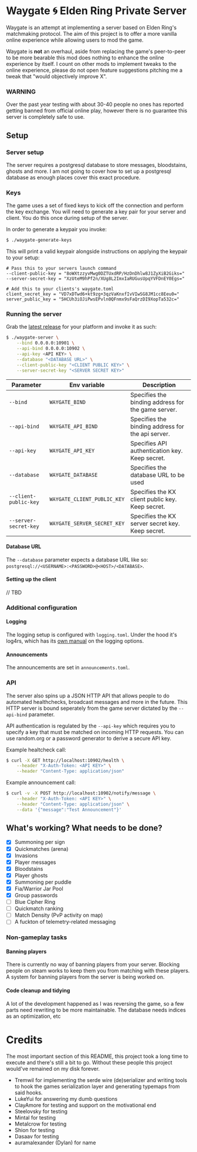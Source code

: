 # Waygate :cyclone: Elden Ring Private Server
Waygate is an attempt at implementing a server based on Elden Ring's matchmaking
protocol. The aim of this project is to offer a more vanilla online experience
while allowing users to mod the game.

Waygate is **not** an overhaul, aside from replacing the game's peer-to-peer
to be more bearable this mod does nothing to enhance the online experience by
itself.
I count on other mods to implement tweaks to the online experience, please do
not open feature suggestions pitching me a tweak that "would objectively
improve X".

### WARNING
Over the past year testing with about 30-40 people no ones has reported getting
banned from official online play, however there is no guarantee this server
is completely safe to use.

## Setup
### Server setup
The server requires a postgresql database to store messages, bloodstains, ghosts
and more. I am not going to cover how to set up a postgresql database as enough
places cover this exact procedure.

### Keys
The game uses a set of fixed keys to kick off the connection and perform the key
exchange. You will need to generate a key pair for your server and client. You
do this once during setup of the server.

In order to generate a keypair you invoke:
```bash
$ ./waygate-generate-keys
```

This will print a valid keypair alongside instructions on applying the keypair
to your setup:
```
# Pass this to your servers launch command
--client-public-key = "8oWXtzzyvMwg0DZTUxdRP/HzDnDhlw8J1ZyXiB2Giks="
--server-secret-key = "XzUteM9hPf2n/XUg8L2ImxIaRUGusUpqYVFDnEY0Egs="

# Add this to your clients's waygate.toml
client_secret_key = "VD7xDTwd6+kt9zg+3qzVaKnxfIvVIwSG8JM1cc8Eeu0="
server_public_key = "5HCUh3iOJiPwsEPvln0QFnmx9sFaQrzDI9XopTa532c="
```

### Running the server
Grab the [latest release](https://github.com/vswarte/waygate-server/releases)
for your platform and invoke it as such:

```bash
$ ./waygate-server \
    --bind 0.0.0.0:10901 \
    --api-bind 0.0.0.0:10902 \
    --api-key <API KEY> \
    --database "<DATABASE URL>" \
    --client-public-key "<CLIENT PUBLIC KEY>" \
    --server-secret-key "<SERVER SECRET KEY>"
```

| Parameter             | Env variable                | Description                                        |
|-----------------------|-----------------------------|----------------------------------------------------|
| `--bind`              | `WAYGATE_BIND`              | Specifies the binding address for the game server. |
| `--api-bind`          | `WAYGATE_API_BIND`          | Specifies the binding address for the api server.  |
| `--api-key`           | `WAYGATE_API_KEY`           | Specifies API authentication key. Keep secret.     |
| `--database`          | `WAYGATE_DATABASE`          | Specifies the database URL to be used              |
| `--client-public-key` | `WAYGATE_CLIENT_PUBLIC_KEY` | Specifies the KX client public key. Keep secret.   |
| `--server-secret-key` | `WAYGATE_SERVER_SECRET_KEY` | Specifies the KX server secret key. Keep secret.   |

#### Database URL
The `--database` parameter expects a database URL like so: `postgresql://<USERNAME>:<PASSWORD>@<HOST>/<DATABASE>`.

#### Setting up the client
// TBD

### Additional configuration
#### Logging
The logging setup is configured with `logging.toml`. Under the hood it's log4rs,
which has its [own manual](https://docs.rs/log4rs/latest/log4rs/config/index.html) on the logging options.

#### Announcements
The announcements are set in `announcements.toml`.

### API
The server also spins up a JSON HTTP API that allows people to do automated healthchecks,
broadcast messages and more in the future. This HTTP server is bound seperately
from the game server dictated by the `--api-bind` parameter.

API authentication is regulated by the `--api-key` which requires you to specify
a key that must be matched on incoming HTTP requests. You can use random.org or
a password generator to derive a secure API key.

Example healtcheck call:
```bash
$ curl -X GET http://localhost:10902/health \
    --header "X-Auth-Token: <API KEY>" \
    --header "Content-Type: application/json"         
```

Example announcement call:
```bash
$ curl -v -X POST http://localhost:10902/notify/message \
    --header "X-Auth-Token: <API KEY>" \
    --header "Content-Type: application/json" \
    --data '{"message":"Test Announcement"}'
```

## What's working? What needs to be done?
 - [x] Summoning per sign
 - [x] Quickmatches (arena)
 - [x] Invasions
 - [x] Player messages
 - [x] Bloodstains
 - [x] Player ghosts
 - [x] Summoning per puddle
 - [x] Fia/Warrior Jar Pool
 - [x] Group passwords
 - [ ] Blue Cipher Ring
 - [ ] Quickmatch ranking
 - [ ] Match Density (PvP activity on map)
 - [ ] A fuckton of telemetry-related messaging

### Non-gameplay tasks
#### Banning players
There is currently no way of banning players from your server. Blocking
people on steam works to keep them you from matching with these players.
A system for banning players from the server is being worked on.

#### Code cleanup and tidying
A lot of the development happened as I was reversing the game, so a few parts
need rewriting to be more maintainable. The database needs indices as an
optimization, etc

# Credits
The most important section of this README, this project took a long time to
execute and there's still a bit to go. Without these people this project
would've remained on my disk forever.

 - Tremwil for implementing the serde wire (de)serializer and writing tools to hook the games serialization layer and generating typemaps from said hooks.
 - LukeYui for answering my dumb questions
 - ClayAmore for testing and support on the motivational end
 - Steelovsky for testing
 - Mintal for testing
 - Metalcrow for testing
 - Shion for testing
 - Dasaav for testing
 - auramalexander (Dylan) for name
